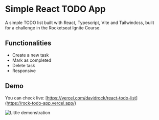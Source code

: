 
# Simple React TODO App

A simple TODO list built with React, Typescript, Vite and Tailwindcss, built for a challenge in the Rocketseat Ignite Course.


## Functionalities

- Create a new task
- Mark as completed
- Delete task
- Responsive


## Demo

You can check live: [https://vercel.com/davidrock/react-todo-list](https://rock-todo-app.vercel.app/)  

![Little demonstration](demo.gif)